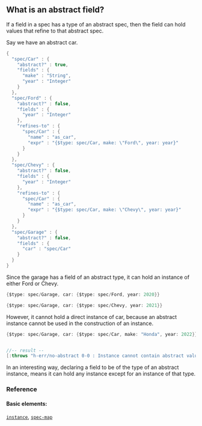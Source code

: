 <!---
  This markdown file was generated. Do not edit.
  -->

## What is an abstract field?

If a field in a spec has a type of an abstract spec, then the field can hold values that refine to that abstract spec.

Say we have an abstract car.

```java
{
  "spec/Car" : {
    "abstract?" : true,
    "fields" : {
      "make" : "String",
      "year" : "Integer"
    }
  },
  "spec/Ford" : {
    "abstract?" : false,
    "fields" : {
      "year" : "Integer"
    },
    "refines-to" : {
      "spec/Car" : {
        "name" : "as_car",
        "expr" : "{$type: spec/Car, make: \"Ford\", year: year}"
      }
    }
  },
  "spec/Chevy" : {
    "abstract?" : false,
    "fields" : {
      "year" : "Integer"
    },
    "refines-to" : {
      "spec/Car" : {
        "name" : "as_car",
        "expr" : "{$type: spec/Car, make: \"Chevy\", year: year}"
      }
    }
  },
  "spec/Garage" : {
    "abstract?" : false,
    "fields" : {
      "car" : "spec/Car"
    }
  }
}
```

Since the garage has a field of an abstract type, it can hold an instance of either Ford or Chevy.

```java
{$type: spec/Garage, car: {$type: spec/Ford, year: 2020}}
```

```java
{$type: spec/Garage, car: {$type: spec/Chevy, year: 2021}}
```

However, it cannot hold a direct instance of car, because an abstract instance cannot be used in the construction of an instance.

```java
{$type: spec/Garage, car: {$type: spec/Car, make: "Honda", year: 2022}}


//-- result --
[:throws "h-err/no-abstract 0-0 : Instance cannot contain abstract value"]
```

In an interesting way, declaring a field to be of the type of an abstract instance, means it can hold any instance except for an instance of that type.

### Reference

#### Basic elements:

[`instance`](../halite_basic-syntax-reference-j.md#instance), [`spec-map`](../../halite_spec-syntax-reference.md)

